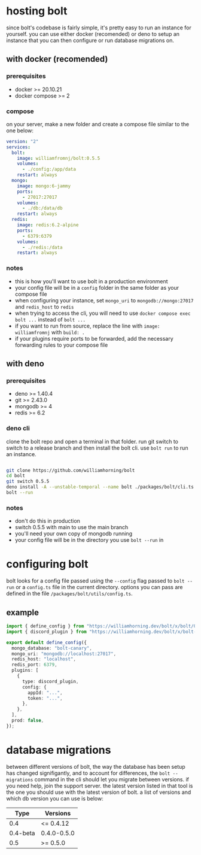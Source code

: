 # hosting bolt

since bolt's codebase is fairly simple, it's pretty easy to run an instance for
yourself. you can use either docker (recomended) or deno to setup an instance that
you can then configure or run database migrations on.

## with docker (recomended)

### prerequisites

- docker >= 20.10.21
- docker compose >= 2

### compose

on your server, make a new folder and create a compose file similar to the one below:

```yaml
version: "2"
services:
  bolt:
    image: williamfromnj/bolt:0.5.5
    volumes:
      - ./config:/app/data
    restart: always
  mongo:
    image: mongo:6-jammy
    ports:
      - 27017:27017
    volumes:
      - ./db:/data/db
    restart: always
  redis:
    image: redis:6.2-alpine
    ports:
      - 6379:6379
    volumes:
      - ./redis:/data
    restart: always
```

### notes

- this is how you'll want to use bolt in a production environment
- your config file will be in a `config` folder in the same folder as your compose file
- when configuring your instance, set `mongo_uri` to `mongodb://mongo:27017` and `redis_host` to `redis`
- when trying to access the cli, you will need to use `docker compose exec bolt ...` instead of `bolt ...`
- if you want to run from source, replace the line with `image: williamfromnj` with `build: .`
- if your plugins require ports to be forwarded, add the necessary forwarding rules to your
  compose file

## with deno

### prerequisites

- deno >= 1.40.4
- git >= 2.43.0
- mongodb >= 4
- redis >= 6.2

### deno cli

clone the bolt repo and open a terminal in that folder. run git switch to switch to
a release branch and then install the bolt cli. use `bolt run` to run an instance.

```sh

git clone https://github.com/williamhorning/bolt
cd bolt
git switch 0.5.5
deno install -A --unstable-temporal --name bolt ./packages/bolt/cli.ts
bolt --run
```

### notes

- don't do this in production
- switch 0.5.5 with main to use the main branch
- you'll need your own copy of mongodb running
- your config file will be in the directory you use `bolt --run` in

# configuring bolt

bolt looks for a config file passed using the `--config` flag passed to `bolt --run`
or a `config.ts` file in the current directory. options you can pass are defined in
the file `/packages/bolt/utils/config.ts`.

## example

```ts
import { define_config } from "https://williamhorning.dev/bolt/x/bolt/0.5.5/mod.ts";
import { discord_plugin } from "https://williamhorning.dev/bolt/x/bolt-discord/0.5.5/mod.ts";

export default define_config({
  mongo_database: "bolt-canary",
  mongo_uri: "mongodb://localhost:27017",
  redis_host: "localhost",
  redis_port: 6379,
  plugins: [
    {
      type: discord_plugin,
      config: {
        appId: "...",
        token: "...",
      },
    },
  ],
  prod: false,
});
```

# database migrations

between different versions of bolt, the way the database has been setup has changed
signifigantly, and to account for differences, the `bolt --migrations` command in the
cli should let you migrate between versions. if you need help, join the support server.
the latest version listed in that tool is the one you should use with the latest version
of bolt. a list of versions and which db version you can use is below:

| Type     | Versions    |
| -------- | ----------- |
| 0.4      | <= 0.4.12   |
| 0.4-beta | 0.4.0-0.5.0 |
| 0.5      | >= 0.5.0    |
